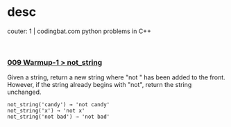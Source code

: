 # desc
couter: 1 | codingbat.com python problems in  C++

<br>

### [009 Warmup-1 > not_string ](009.cpp)
Given a string, return a new string where "not " has been added to the front. However, if the string already begins with "not", return the string unchanged.
```
not_string('candy') → 'not candy'
not_string('x') → 'not x'
not_string('not bad') → 'not bad'
```
